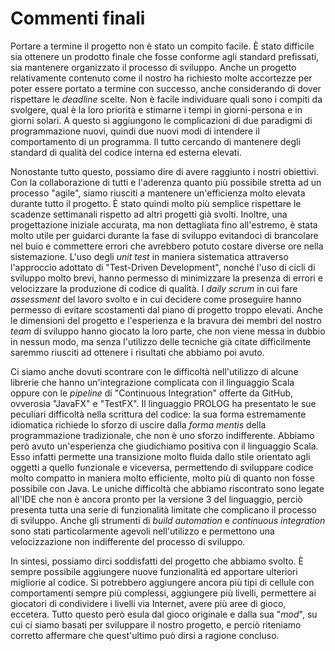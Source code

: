 # Commenti finali

Portare a termine il progetto non è stato un compito facile. È stato difficile sia ottenere un prodotto finale che fosse conforme agli standard prefissati, sia mantenere organizzato il processo di sviluppo. Anche un progetto relativamente contenuto come il nostro ha richiesto molte accortezze per poter essere portato a termine con successo, anche considerando di dover rispettare le *deadline* scelte. Non è facile individuare quali sono i compiti da svolgere, qual è la loro priorità e stimarne i tempi in giorni-persona e in giorni solari. A questo si aggiungono le complicazioni di due paradigmi di programmazione nuovi, quindi due nuovi modi di intendere il comportamento di un programma. Il tutto cercando di mantenere degli standard di qualità del codice interna ed esterna elevati.

Nonostante tutto questo, possiamo dire di avere raggiunto i nostri obiettivi. Con la collaborazione di tutti e l'aderenza quanto più possibile stretta ad un processo "agile", siamo riusciti a mantenere un'efficienza molto elevata durante tutto il progetto. È stato quindi molto più semplice rispettare le scadenze settimanali rispetto ad altri progetti già svolti. Inoltre, una progettazione iniziale accurata, ma non dettagliata fino all'estremo, è stata molto utile per guidarci durante la fase di sviluppo evitandoci di brancolare nel buio e commettere errori che avrebbero potuto costare diverse ore nella sistemazione. L'uso degli *unit test* in maniera sistematica attraverso l'approccio adottato di "Test-Driven Development", nonché l'uso di cicli di sviluppo molto brevi, hanno permesso di minimizzare la presenza di errori e velocizzare la produzione di codice di qualità. I *daily scrum* in cui fare *assessment* del lavoro svolto e in cui decidere come proseguire hanno permesso di evitare scostamenti dal piano di progetto troppo elevati. Anche le dimensioni del progetto e l'esperienza e la bravura dei membri del nostro *team* di sviluppo hanno giocato la loro parte, che non viene messa in dubbio in nessun modo, ma senza l'utilizzo delle tecniche già citate difficilmente saremmo riusciti ad ottenere i risultati che abbiamo poi avuto.

Ci siamo anche dovuti scontrare con le difficoltà nell'utilizzo di alcune librerie che hanno un'integrazione complicata con il linguaggio Scala oppure con le *pipeline* di "Continuous Integration" offerte da GitHub, ovverosia "JavaFX" e "TestFX". Il linguaggio PROLOG ha presentato le sue peculiari difficoltà nella scrittura del codice: la sua forma estremamente idiomatica richiede lo sforzo di uscire dalla *forma mentis* della programmazione tradizionale, che non è uno sforzo indifferente. Abbiamo però avuto un'esperienza che giudichiamo positiva con il linguaggio Scala. Esso infatti permette una transizione molto fluida dallo stile orientato agli oggetti a quello funzionale e viceversa, permettendo di sviluppare codice molto compatto in maniera molto efficiente, molto più di quanto non fosse possibile con Java. Le uniche difficoltà che abbiamo riscontrato sono legate all'IDE che non è ancora pronto per la versione 3 del linguaggio, perciò presenta tutta una serie di funzionalità limitate che complicano il processo di sviluppo. Anche gli strumenti di *build automation* e *continuous integration* sono stati particolarmente agevoli nell'utilizzo e permettono una velocizzazione non indifferente del processo di sviluppo.

In sintesi, possiamo dirci soddisfatti del progetto che abbiamo svolto. È sempre possibile aggiungere nuove funzionalità ed apportare ulteriori migliorie al codice. Si potrebbero aggiungere ancora più tipi di cellule con comportamenti sempre più complessi, aggiungere più livelli, permettere ai giocatori di condividere i livelli via Internet, avere più aree di gioco, eccetera. Tutto questo però esula dal gioco originale e dalla sua "*mod*", su cui ci siamo basati per sviluppare il nostro progetto, e perciò riteniamo corretto affermare che quest'ultimo può dirsi a ragione concluso.
